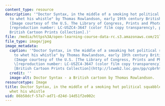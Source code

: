 ```yaml
---
content_type: resource
description: '"Doctor Syntax, in the middle of a smoking hot political squabble, wishes
  to whet his whistle" by Thomas Rowlandson, early 19th century British cartoonist.
  (Image courtesy of the U.S. The Library of Congress, Prints and Photographs Division
  [reproduction number: LC-USZC4-3647 (color film copy transparency), part of the
  British Cartoon Prints Collection].)'
file: /media/https%3A/open-learning-course-data-rc.s3.amazonaws.com/21l-420-literary-studies-the-legacy-of-england-spring-2006/86b58dcf57a7ad71d24d14d51f2e002c_21l-420s06.jpg
file_type: image/jpeg
image_metadata:
  caption: '"Doctor Syntax, in the middle of a smoaking hot political squabble, wishes
    to whet his whistle" by Thomas Rowlandson, early 19th century British cartoonist.
    (Image courtesy of the U.S. [The Library of Congress, Prints and Photographs Division](http://www.loc.gov/rr/print/)
    \[reproduction number: LC-USZC4-3647 (color film copy transparency), part of the
    [British Cartoon Prints Collection](http://lcweb2.loc.gov/pp/cpbrhtml/cpbrabt.html)\].)'
  credit: ''
  image-alt: Doctor Syntax - a British cartoon by Thomas Rowlandson.
resourcetype: Image
title: Doctor Syntax, in the middle of a smoking hot political squabble, wishes to
  whet his whistle
uid: 86b58dcf-57a7-ad71-d24d-14d51f2e002c
---
```

